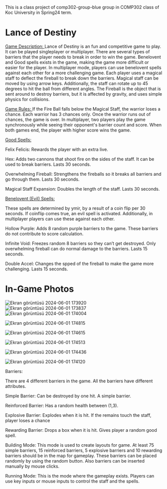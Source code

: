 This is a class project of comp302-group-blue group in COMP302 class of Koc University in Spring24 term.


# Lance of Destiny 


<ins> Game Description: </ins> 
Lance of Destiny is an fun and competitive game to play. 
It can be played singleplayer or multiplayer. There are several types of barriers 
that the player needs to break in order to win the game. Benelovent and Good spells exists
in the game, making the game more difficult or easier for the player.
In multiplayer mode, players can use benelovent spells against each other for a more 
challenging game.
Each player uses a magical staff to deflect the fireball to break down the barriers. Magical
staff can be moved by using arrow keys. Additionally, the staff can rotate up to 45 degrees 
to hit the ball from different angles. The Fireball is the object that is sent around to
destroy barriers, but it is affected by gravity, and uses simple physics for collisions. 


<ins> Game Rules: </ins> 
If the Fire Ball falls below the Magical Staff, the warrior loses a chance. Each
warrior has 3 chances only. Once the warrior runs out of chances, the game is over.
In multiplayer, two players play the game synchronously while seeing their opponent's
barrier count and score. When both games end, the player with higher score wins the game.


<ins> Good Spells: </ins> 

Felix Felicis: 
Rewards the player with an extra live. 

Hex:
Adds two cannons that shoot fire on the sides of the staff. It can be used
to break barriers. Lasts 30 seconds.

Overwhelming Fireball:
Strengthens the fireballs so it breaks all barriers and go through them.
Lasts 30 seconds.

Magical Staff Expansion:
Doubles the length of the staff. 
Lasts 30 seconds.

<ins> Benelovent (Evil) Spells: </ins> 

These spells are determined by ymir, by a result of a coin flip per 30 seconds.
If coinflip comes true, an evil spell is activated. Additionally, in multiplayer players 
can use these against each other. 

Hollow Purple:
Adds 8 random purple barriers to the game. These barriers do not contribute to score calculation.

Infinite Void:
Freezes random 8 barriers so they can’t get destroyed. Only overwhelming fireball can do normal
damage to the barriers. Lasts 15 seconds.

Double Accel:
Changes the spped of the fireball to make the game more challenging.
Lasts 15 seconds.
 

# In-Game Photos
![Ekran görüntüsü 2024-06-01 173920](https://github.com/KocUniversity/comp302-group-blue/assets/91802400/d331a43e-035f-4094-a551-4fd40c8842b2)
![Ekran görüntüsü 2024-06-01 173837](https://github.com/KocUniversity/comp302-group-blue/assets/91802400/6076483f-2471-4fab-80d0-bca7d7b443d2)
![Ekran görüntüsü 2024-06-01 174004](https://github.com/KocUniversity/comp302-group-blue/assets/91802400/d7d1631d-8691-4461-b203-04b62804677b)

![Ekran görüntüsü 2024-06-01 174815](https://github.com/KocUniversity/comp302-group-blue/assets/91802400/a924b477-af58-4fe9-83f2-58452d899083)

![Ekran görüntüsü 2024-06-01 174615](https://github.com/KocUniversity/comp302-group-blue/assets/91802400/24d097a9-93d8-4384-a70f-4512962903d8)

![Ekran görüntüsü 2024-06-01 174513](https://github.com/KocUniversity/comp302-group-blue/assets/91802400/eef4a64f-df50-4d16-a146-8d5a29fa8909)

![Ekran görüntüsü 2024-06-01 174436](https://github.com/KocUniversity/comp302-group-blue/assets/91802400/0728990a-351c-4a17-8ea9-206e5dd3b94e)

![Ekran görüntüsü 2024-06-01 174120](https://github.com/KocUniversity/comp302-group-blue/assets/91802400/015a9a66-c5c9-44c3-84d7-171952334c1b)


Barriers:

There are 4 different barriers in the game. All the barriers have different attributes.

Simple Barrier:
Can be destroyed by one hit. A simple barrier.

Reinforced Barrier:
Has a random health between (1,3). 

Explosive Barrier:
Explodes when it is hit. If the remains touch the staff, player loses a chance

Rewarding Barrier:
Drops a box when it is hit. Gives player a random good spell.



Building Mode:
This mode is used to create layouts for game. At least 75 simple barriers, 15 reinforced
barriers, 5 explosive barriers and 10 rewarding barriers should be in the map for gameplay.
These barriers can be placed randomly by using the random button. Also barriers can be inserted
manually by mouse clicks.

Running Mode:
This is the mode where the gameplay exists. Players can use key inputs or mouse inputs
to control the staff and the spells. 


